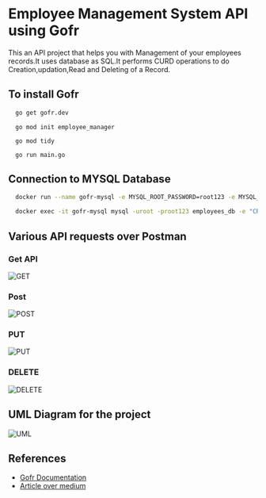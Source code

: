 
# Employee Management System API using Gofr

This an API project that helps you with Management of your employees records.It uses database as SQL.It performs CURD operations to do Creation,updation,Read and Deleting of a Record.


## To install Gofr


```bash
  go get gofr.dev
```
      go mod init employee_manager

      go mod tidy

      go run main.go

## Connection to MYSQL Database

```bash
  docker run --name gofr-mysql -e MYSQL_ROOT_PASSWORD=root123 -e MYSQL_DATABASE=employees_db -p 3306:3306 -d mysql:8.0.30

  docker exec -it gofr-mysql mysql -uroot -proot123 employees_db -e "CREATE TABLE employees (eid int(255) PRIMARY KEY, empname VARCHAR(255) NOT NULL,salary int(50),email VARCHAR(255));"
```
    
    
## Various API requests over Postman

### Get API



![GET](https://github.com/saksham5701/gofr-mini-project-zopsmart/assets/95173447/ad3767cd-2274-4cbc-81e0-34dbd48d7900)

### Post
![POST](https://github.com/saksham5701/gofr-mini-project-zopsmart/assets/95173447/a04ee2fd-71d4-4260-bb69-c3d39de449d8)
### PUT
![PUT](https://github.com/saksham5701/gofr-mini-project-zopsmart/assets/95173447/272452b5-08b2-4522-b429-87f8c0a7f94b)
### DELETE
![DELETE](https://github.com/saksham5701/gofr-mini-project-zopsmart/assets/95173447/f1b4170e-16f0-46dd-af7c-cccea4cf078a)
## UML Diagram for the project
![UML](https://github.com/saksham5701/gofr-mini-project-zopsmart/assets/95173447/afd4512d-0b43-4b0d-8439-4e50f24cad7a)
 ## References
 - [Gofr Documentation ](https://gofr.dev/)
 - [Article over medium](https://medium.com/@mundhraumang.02/sample-rest-api-using-go-gorm-and-gofr-0ea41eaa6c62#:~:text=In%20the%20journey%20to%20create,server%20to%20handle%20incoming%20requests.&text=GoFr%20excels%20in%20simplifying%20the%20process%20of%20setting%20up%20a%20web%20server.) 








